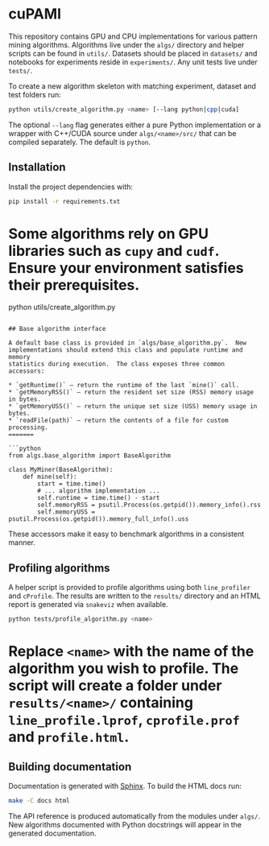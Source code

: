 # cuPAMI

This repository contains GPU and CPU implementations for various pattern
mining algorithms.
Algorithms live under the `algs/` directory and helper scripts can be found in
`utils/`.  Datasets should be placed in `datasets/` and notebooks for
experiments reside in `experiments/`.  Any unit tests live under `tests/`.

To create a new algorithm skeleton with matching experiment, dataset and test
folders run:

```bash
python utils/create_algorithm.py <name> [--lang python|cpp|cuda]
```
The optional `--lang` flag generates either a pure Python implementation or a
wrapper with C++/CUDA source under `algs/<name>/src/` that can be compiled
separately.  The default is `python`.

## Installation

Install the project dependencies with:

```bash
pip install -r requirements.txt
```

Some algorithms rely on GPU libraries such as `cupy` and `cudf`. Ensure your
environment satisfies their prerequisites.
=======
python utils/create_algorithm.py <name>
```

## Base algorithm interface

A default base class is provided in `algs/base_algorithm.py`.  New
implementations should extend this class and populate runtime and memory
statistics during execution.  The class exposes three common accessors:

* `getRuntime()` – return the runtime of the last `mine()` call.
* `getMemoryRSS()` – return the resident set size (RSS) memory usage in bytes.
* `getMemoryUSS()` – return the unique set size (USS) memory usage in bytes.
* `readFile(path)` – return the contents of a file for custom processing.
=======

```python
from algs.base_algorithm import BaseAlgorithm

class MyMiner(BaseAlgorithm):
    def mine(self):
        start = time.time()
        # ... algorithm implementation ...
        self.runtime = time.time() - start
        self.memoryRSS = psutil.Process(os.getpid()).memory_info().rss
        self.memoryUSS = psutil.Process(os.getpid()).memory_full_info().uss
```

These accessors make it easy to benchmark algorithms in a consistent manner.

## Profiling algorithms

A helper script is provided to profile algorithms using both `line_profiler` and
`cProfile`.  The results are written to the `results/` directory and an HTML
report is generated via `snakeviz` when available.

```bash
python tests/profile_algorithm.py <name>
```

Replace `<name>` with the name of the algorithm you wish to profile.  The script
will create a folder under `results/<name>/` containing `line_profile.lprof`,
`cprofile.prof` and `profile.html`.
=======

## Building documentation

Documentation is generated with [Sphinx](https://www.sphinx-doc.org/). To build the HTML docs run:

```bash
make -C docs html
```

The API reference is produced automatically from the modules under `algs/`. New algorithms documented with Python docstrings will appear in the generated documentation.

